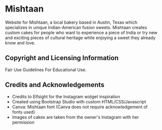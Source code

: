 # Mishtaan
Website for Mishtaan, a local bakery based in Austin, Texas which specializes in unique Indian-American fusion sweets. Mishtaan creates custom cakes for people who want to experience a piece of India or try new and exciting pieces of cultural heritage while enjoying a sweet they already know and love.
## Copyright and Licensing Information
Fair Use Guidelines For Educational Use.
## Credits and Acknowledgements
- Credits to Elfsight for the Instagram widget inspiration
- Created using Bootstrap Studio with custom HTML/CSS/Javascript
- Canva: Mishtaan font (Canva does not require acknowledgement of fonts used)
- Images of cakes are taken from the owner's Instagram with her permission
